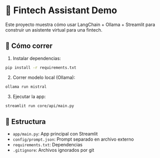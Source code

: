 # 🤖 Fintech Assistant Demo

Este proyecto muestra cómo usar LangChain + Ollama + Streamlit para construir un asistente virtual para una fintech.

## 🚀 Cómo correr

1. Instalar dependencias:
```bash
pip install -r requirements.txt
```

2. Correr modelo local (Ollama):
```bash
ollama run mistral
```

3. Ejecutar la app:
```bash
streamlit run core/api/main.py
```

## 📁 Estructura
- `app/main.py`: App principal con Streamlit
- `config/prompt.json`: Prompt separado en archivo externo
- `requirements.txt`: Dependencias
- `.gitignore`: Archivos ignorados por git
